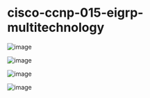 # cisco-ccnp-015-eigrp-multitechnology

![image](https://user-images.githubusercontent.com/59838627/163679306-399e359d-0db1-4603-aae5-f2ca08f94f81.png)

![image](https://user-images.githubusercontent.com/59838627/163679411-b30ef24a-1c9f-4ed9-8348-c26ada3d7f0e.png)

![image](https://user-images.githubusercontent.com/59838627/163679417-b880c3a3-3e8c-4f4f-9140-f2a03452b7a7.png)

![image](https://user-images.githubusercontent.com/59838627/163679556-1185fb50-036b-495e-8407-9b44e4114ec2.png)
